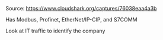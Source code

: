 Source: https://www.cloudshark.org/captures/76038eaa4a3b

Has Modbus, Profinet, EtherNet/IP-CIP, and S7COMM

Look at IT traffic to identify the company
